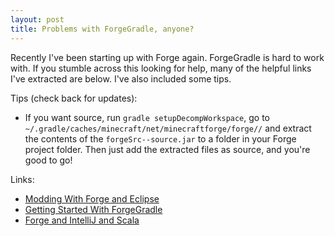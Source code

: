 ```yaml
---
layout: post
title: Problems with ForgeGradle, anyone?
---
```

Recently I've been starting up with Forge again. ForgeGradle is hard to work with. If you stumble across this looking for help, many of the helpful links I've extracted are below. I've also included some tips.

Tips (check back for updates):
* If you want source, run <code>gradle setupDecompWorkspace</code>, go to <code>~/.gradle/caches/minecraft/net/minecraftforge/forge/<version>/</code> and extract the contents of the <code>forgeSrc-<version>-source.jar</code> to a folder in your Forge project folder. Then just add the extracted files as source, and you're good to go!

Links:
* [Modding With Forge and Eclipse](http://www.minecraftforum.net/topic/2413773-)
* [Getting Started With ForgeGradle](http://www.minecraftforge.net/forum/index.php/topic,14048.0.html)
* [Forge and IntelliJ and Scala](http://minalien.com/tutorial-setting-up-forgegradle-for-intellij-idea-scala/)
